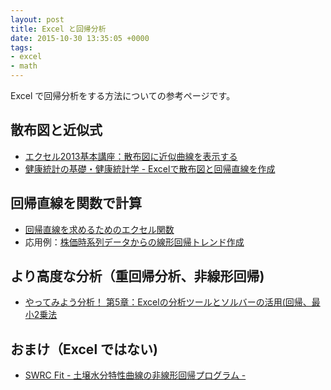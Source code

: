 ```yaml
---
layout: post
title: Excel と回帰分析
date: 2015-10-30 13:35:05 +0000
tags:
- excel
- math
---
```

Excel で回帰分析をする方法についての参考ページです。

## 散布図と近似式
- [エクセル2013基本講座：散布図に近似曲線を表示する](http://www4.synapse.ne.jp/yone/excel2013/excel2013_graph_kinji.html)
- [健康統計の基礎・健康統計学 - Excelで散布図と回帰直線を作成](http://hs-www.hyogo-dai.ac.jp/~kawano/HStat/?2011%2F6th%2FExcel2)

## 回帰直線を関数で計算
- [回帰直線を求めるためのエクセル関数](http://blog.goo.ne.jp/yoshidayoshio_2008/e/a6dbb2cf3ee4f88e4be98e489eb921d6)
- 応用例：[株価時系列データからの線形回帰トレンド作成](https://sekika.github.io/2015/10/29/linear-trend-estimation/)

## より高度な分析（重回帰分析、非線形回帰)
- [やってみよう分析！ 第5章：Excelの分析ツールとソルバーの活用(回帰、最小2乗法](http://qiita.com/msano/items/dc96da37ce8ddd4a7c1d)

## おまけ（Excel ではない)
- [SWRC Fit - 土壌水分特性曲線の非線形回帰プログラム -](https://seki.webmasters.gr.jp/swrc/index-ja.html)



